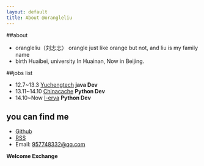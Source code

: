 ```yaml
---
layout: default
title: About @orangleliu
---
```


##about
* orangleliu（刘志志）  orangle just like orange but not, and liu is my family name
* birth Huaibei, university In Huainan, Now in Beijing.

##jobs list
* 12.7~13.3 [Yuchengtech](http://www.yuchengtech.com/html/default/index.htm)  **java Dev**
* 13.11~14.10  [Chinacache](http://www.chinacache.com/)  **Python Dev**
* 14.10~Now  [I-erya](http://www.i-erya.com/)   **Python Dev**

## you can find me
* [Github](https://github.com/orangle)
* [RSS](http://orangleliu.info/rss)
* Email:  957748332@qq.com

**Welcome Exchange**
